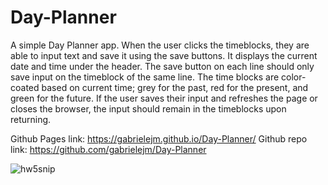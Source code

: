 # Day-Planner

A simple Day Planner app.
When the user clicks the timeblocks, they are able to input text and save it using the save buttons. It displays the current date and time under the header. The save button on each line should only save input on the timeblock of the same line. The time blocks are color-coated based on current time; grey for the past, red for the present, and green for the future.
If the user saves their input and refreshes the page or closes the browser, the input should remain in the timeblocks upon returning.


Github Pages link: https://gabrielejm.github.io/Day-Planner/
Github repo link: https://github.com/gabrielejm/Day-Planner

![hw5snip](https://user-images.githubusercontent.com/63600183/95275079-8a25ca80-0815-11eb-8cb7-9e2d0f6ac809.PNG)
